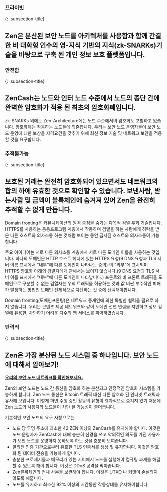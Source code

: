 ### 프라이빗
{: .subsection-title}
## Zen은 분산된 보안 노드를 아키텍처를 사용함과 함께 간결한 비 대화형 인수의 영-지식 기반의 지식(zk-SNARKs)기술을 바탕으로 구축 된 개인 정보 보호 플랫폼입니다.

### 안전함
{: .subsection-title}
## ZenCash는 노드와 인터 노드 수준에서 노드의 종단 간에 완벽한 암호화가 적용 된 최초의 암호화폐입니다.
zk-SNARKs 외에도 Zen-Architecture에는 노드 수준에서의 암호화도 포함하고 있습니다. 암호화폐는 작동하는 노드들에 의존합니다. 우리는 보안 노드 운영자들이 보안 노드 운영에 대한 보상을 자격요건을 갖추기 위해 최신 정보 기술 및 네트워크 보안을 적용할 것을 요구합니다.

### 추적불가능
{: .subsection-title}
## 보호된 거래는 완전히 암호화되어 있으면서도 네트워크의 합의 하에 유효한 것으로 확인할 수 있습니다. 보낸사람, 받는사람 및 금액이 블록체인에 숨겨져 있어 Zen을 완전히 추적할 수 없게 만듭니다.

Domain fronting은 커뮤니케이션의 원격 종점을 숨기는 다목적 검열 우회 기술입니다. HTTPS를 사용하는 응용프로그램 계층에서 작동하며 검열을 하는 사람에게 허락을 받은 다른 호스트와 의사소통 하는 것처럼 보이는 동안 금지된 호스트와 의사소통이 가능합니다.

주요 아이디어는 서로 다른 의사소통 계층에서 서로 다른 도메인 이름을 사용하는 것입니다. 하나의 도메인은 HTTP 호스트 헤더에 있는 HTTPS 요청(9 DNS 요청과 TLS 서버 이름 표시에서 "내부"에 다른 도메인이 나타나는 중의) 의 "외부"에 표시되며 HTTPS 암호화 아래의 검열자에게 관해서는 보이지 않습니다.(9 DNS 요청과 TLS 서버 이름 표시에서 "내부"에 다른 도메인이 나타납니다.) 프론트와 비 프론트 트래픽을 도메인으로 구분할 수 없는 검열자는 우회 트래픽을 허용하는 것과 값 비싼 부수적인 피해가 발생하는 방법인 도메인 전체적으로 차단하는 것 중에 선택해야합니다.

Domain fronting(도메인프론팅)은 네트워크 중개인에 의한 특별한 협력을 필요로 하지 않습니다. 우리는 콘텐츠 제공 네트워크와 같이 도메인 전면 연결을 지언하고 정보 검열에 유용한, 차단하기 어려운 다수의 웹 서비스를 파악하였습니다.

### 탄력적
{: .subsection-title}
## Zen은 가장 분산된 노드 시스템 중 하나입니다. 보안 노드에 대해서 알아보기!
**[우리의 보안 노드 네트워크를 확인해보세요.](https://securenodes.na.zensystem.io/)**

Zen의 보안 노드는 노드 간 통신을 암호화 하는 분산되고 안정적인 암호화 시스템을 가능하게 합니다. Zen 노드 통신은 Bitcoin 트래픽 대신 다른 암호화 된 인터넷 트래픽과 유사해 보입니다. 이렇게 하면 수행 중인 활동의 유형이 효과적으로 숨겨져 있기 때문에 Zen 노드의 사용자와 노드들이 차단 될 가능성이 줄어듭니다.

기본적인 보안 노드의 요구 사항으로는:
* 노드 당 투명 주소에 최소한 42 ZEN 이상의 ZenCash를 유지해야 합니다. 이것은 노드 운영자가 ZenCash에 대해 충분히 신경을 쓰고 악의적인 의도를 가진 사용자가 보안 노드를 운영하지 못하도록 하는 것을 충분히 보여줍니다.
* 알려진 인증 기관으로부터 유효한 TLS 인증서를 생성 및 유지합니다. 이것은 암호화 된 데이터 전송을 가능하게 합니다.
* 충분한 프로세서들과 메모리가 있는 서버에서 노드를 실행해야 컴퓨팅 과제를 해결할 수 있도록 해야 합니다. 이것은 DDoS 공격을 막아줍니다.
* Zen블록체인의 전체 사본을 보관해야 합니다. 이것은 UTXO 나 커밋이 손실되지 않도록 해줍니다.
* 노드를 유지하고 최소한 92% 이상의 시간동안 작동상태를 유지해야합니다.
